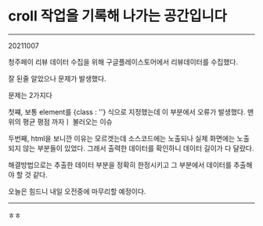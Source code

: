 # croll 작업을 기록해 나가는 공간입니다
-------------------------
20211007 

청주페이 리뷰 데이터 수집을 위해 구글플레이스토어에서 리뷰데이터를 수집했다. 

잘 된줄 알았으나 문제가 발생했다. 

문제는 2가지다 

첫쨰, 보통 element를 {class : ''} 식으로 지정했는데 이 부분에서 오류가 발생했다. 맨 위의 평균 평점 까자ㅣ 불러오는 이슈 

두번째, html을 보니깐 이유는 모르겟는데 소스코드에는 노출되나 실제 화면에는 노출되지 않는 부분들이 있었다. 
그래서 출력한 데이터를 확인하니 데이터 길이가 다 달랐다. 

해결방법으로는 추출한 데이터 부분을 정확히 한정시키고 그 부분에서 데이터를 추출해야 할 것 같다. 

오늘은 힘드니 내일 오전중에 마무리할 예정이다. 

-------------------------------
ㅎㅎ
